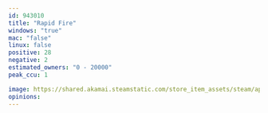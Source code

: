 ```yaml
---
id: 943010
title: "Rapid Fire"
windows: "true"
mac: "false"
linux: false
positive: 28
negative: 2
estimated_owners: "0 - 20000"
peak_ccu: 1

image: https://shared.akamai.steamstatic.com/store_item_assets/steam/apps/943010/header.jpg?t=1544406863
opinions:
---
```

